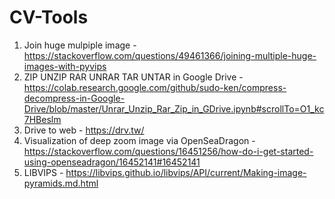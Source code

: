 # CV-Tools

1. Join huge mulpiple image - https://stackoverflow.com/questions/49461366/joining-multiple-huge-images-with-pyvips
2. ZIP UNZIP RAR UNRAR TAR UNTAR in Google Drive - https://colab.research.google.com/github/sudo-ken/compress-decompress-in-Google-Drive/blob/master/Unrar_Unzip_Rar_Zip_in_GDrive.ipynb#scrollTo=O1_kc7HBeslm
3. Drive to web - https://drv.tw/
4. Visualization of deep zoom image via OpenSeaDragon - https://stackoverflow.com/questions/16451256/how-do-i-get-started-using-openseadragon/16452141#16452141
5. LIBVIPS - https://libvips.github.io/libvips/API/current/Making-image-pyramids.md.html 
